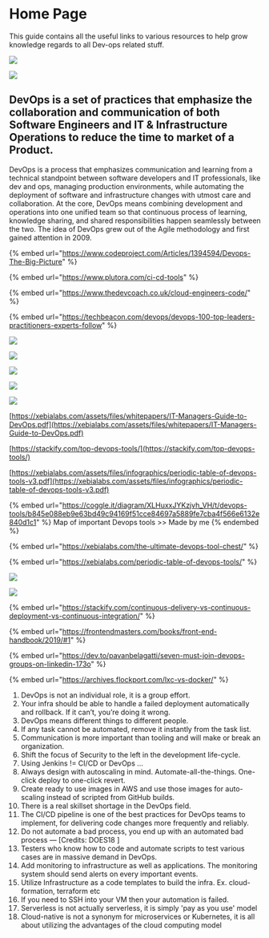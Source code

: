 # Home Page

This guide contains all the useful links to various resources to help grow knowledge regards to all Dev-ops related stuff.

![](<.gitbook/assets/image (111).png>)

![](<.gitbook/assets/image (112).png>)

## DevOps is a set of practices that emphasize the collaboration and communication of both Software Engineers and IT & Infrastructure Operations to reduce the time to market of a Product.

DevOps is a process that emphasizes communication and learning from a technical standpoint between software developers and IT professionals, like dev and ops, managing production environments, while automating the deployment of software and infrastructure changes with utmost care and collaboration. At the core, DevOps means combining development and operations into one unified team so that continuous process of learning, knowledge sharing, and shared responsibilities happen seamlessly between the two. The idea of DevOps grew out of the Agile methodology and first gained attention in 2009.

{% embed url="https://www.codeproject.com/Articles/1394594/Devops-The-Big-Picture" %}

{% embed url="https://www.plutora.com/ci-cd-tools" %}

{% embed url="https://www.thedevcoach.co.uk/cloud-engineers-code/" %}

{% embed url="https://techbeacon.com/devops/devops-100-top-leaders-practitioners-experts-follow" %}



![](.gitbook/assets/screencapture-plutora-ci-cd-tools-2019-04-20-09\_53\_36.png)

![](<.gitbook/assets/image (183).png>)

![](.gitbook/assets/CTpic1.png)

![](.gitbook/assets/EL6-DWBWoAApgql.png)

![](.gitbook/assets/55-the-missing-map-for-containers-in-production-highres-map.png)

[https://xebialabs.com/assets/files/whitepapers/IT-Managers-Guide-to-DevOps.pdf](https://xebialabs.com/assets/files/whitepapers/IT-Managers-Guide-to-DevOps.pdf)

[https://stackify.com/top-devops-tools/](https://stackify.com/top-devops-tools/)

[https://xebialabs.com/assets/files/infographics/periodic-table-of-devops-tools-v3.pdf](https://xebialabs.com/assets/files/infographics/periodic-table-of-devops-tools-v3.pdf)

{% embed url="https://coggle.it/diagram/XLHuxxJYKzjvh_VH/t/devops-tools/b845e088eb9e63bd49c94169f51cce84697a5889fe7cba4f566e6132e840d1c1" %}
Map of important Devops tools >> Made by me
{% endembed %}

{% embed url="https://xebialabs.com/the-ultimate-devops-tool-chest/" %}

{% embed url="https://xebialabs.com/periodic-table-of-devops-tools/" %}

![](.gitbook/assets/0\_2jC5-BIaLSHDlFHo.png)

![](<.gitbook/assets/image (82).png>)

{% embed url="https://stackify.com/continuous-delivery-vs-continuous-deployment-vs-continuous-integration/" %}

{% embed url="https://frontendmasters.com/books/front-end-handbook/2019/#1" %}

{% embed url="https://dev.to/pavanbelagatti/seven-must-join-devops-groups-on-linkedin-173o" %}

{% embed url="https://archives.flockport.com/lxc-vs-docker/" %}



1. DevOps is not an individual role, it is a group effort.
2. Your infra should be able to handle a failed deployment automatically and rollback. If it can’t, you’re doing it wrong.
3. DevOps means different things to different people.
4. If any task cannot be automated, remove it instantly from the task list.
5. Communication is more important than tooling and will make or break an organization.
6. Shift the focus of Security to the left in the development life-cycle.
7. Using Jenkins != CI/CD or DevOps …
8. Always design with autoscaling in mind. Automate-all-the-things. One-click deploy to one-click revert.
9. Create ready to use images in AWS and use those images for auto-scaling instead of scripted from GitHub builds.
10. There is a real skillset shortage in the DevOps field.
11. The CI/CD pipeline is one of the best practices for DevOps teams to implement, for delivering code changes more frequently and reliably.
12. Do not automate a bad process, you end up with an automated bad process — \[Credits: DOES18 ]
13. Testers who know how to code and automate scripts to test various cases are in massive demand in DevOps.
14. Add monitoring to infrastructure as well as applications. The monitoring system should send alerts on every important events.
15. Utilize Infrastructure as a code templates to build the infra. Ex. cloud-formation, terraform etc
16. If you need to SSH into your VM then your automation is failed.
17. Serverless is not actually serverless, it is simply 'pay as you use' model
18. Cloud-native is not a synonym for microservices or Kubernetes, it is all about utilizing the advantages of the cloud computing model
